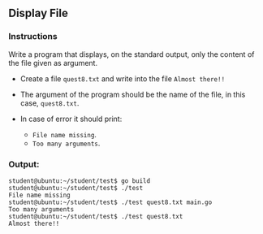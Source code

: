 ## Display File

### Instructions

Write a program that displays, on the standard output, only the content of the file given as argument.

- Create a file `quest8.txt` and write into the file `Almost there!!`

- The argument of the program should be the name of the file, in this case, `quest8.txt`.

- In case of error it should print:
  - `File name missing`.
  - `Too many arguments`.

### Output:

```console
student@ubuntu:~/student/test$ go build
student@ubuntu:~/student/test$ ./test
File name missing
student@ubuntu:~/student/test$ ./test quest8.txt main.go
Too many arguments
student@ubuntu:~/student/test$ ./test quest8.txt
Almost there!!
```
